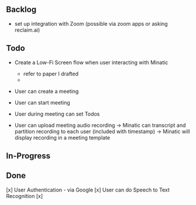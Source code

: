 ## Backlog 

- set up integration with Zoom (possible via zoom apps or asking reclaim.ai)

## Todo 

- Create a Low-Fi Screen flow when user interacting with Minatic
    - refer to paper I drafted
    - 

- User can create a meeting
- User can start meeting
- User during meeting can set Todos
- User can upload meeting audio recording
    -> Minatic can transcript and partition recording to each user (included with timestamp)
    -> Minatic will display recording in a meeting template

## In-Progress

## Done

[x] User Authentication - via Google
[x] User can do Speech to Text Recognition
[x] 